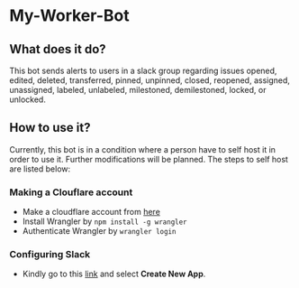 # My-Worker-Bot
## What does it do?
This bot sends alerts to users in a slack group regarding issues opened, edited, deleted, transferred, pinned, unpinned, closed, reopened, assigned, unassigned, labeled, unlabeled, milestoned, demilestoned, locked, or unlocked.
## How to use it?
Currently, this bot is in a condition where a person have to self host it in order to use it. Further modifications will be planned.
The steps to self host are listed below:
### Making a Clouflare account 
- Make a cloudflare account from [here](https://dash.cloudflare.com/sign-up/workers)
- Install Wrangler by `npm install -g wrangler`
- Authenticate Wrangler by `wrangler login`
### Configuring Slack
- Kindly go to this [link](https://api.slack.com/apps) and select **Create New App**.
